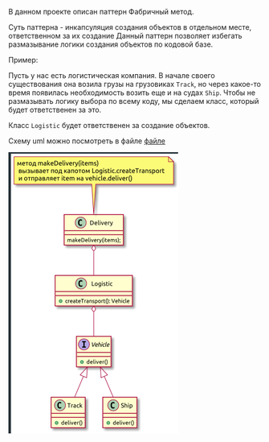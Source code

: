 В данном проекте описан паттерн Фабричный метод.

Суть паттерна - инкапсуляция создания объектов в отдельном месте, ответственном за их создание
Данный паттерн позволяет избегать размазывание логики создания объектов по кодовой базе.

Пример:

Пусть у нас есть логистическая компания. В начале своего существования она возила грузы на грузовиках `Track`, 
но через какое-то время появилась необходимость возить еще и на судах `Ship`. 
Чтобы не размазывать логику выбора по всему коду, мы сделаем класс, который будет ответственен за это.

Класс `Logistic` будет ответственен за создание объектов.

Схему uml можно посмотреть в файле [файле](doc/factory-method.puml)

![img](./doc/img.png)

